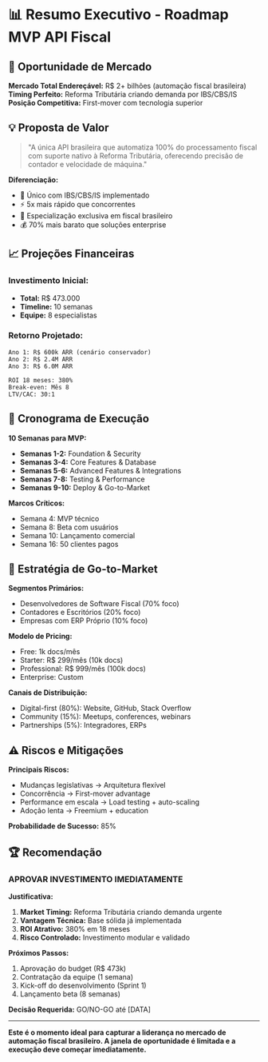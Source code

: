 # 📊 Resumo Executivo - Roadmap MVP API Fiscal

## 🎯 Oportunidade de Mercado

**Mercado Total Endereçável:** R$ 2+ bilhões (automação fiscal brasileira)  
**Timing Perfeito:** Reforma Tributária criando demanda por IBS/CBS/IS  
**Posição Competitiva:** First-mover com tecnologia superior  

## 💡 Proposta de Valor

> "A única API brasileira que automatiza 100% do processamento fiscal com suporte nativo à Reforma Tributária, oferecendo precisão de contador e velocidade de máquina."

**Diferenciação:**
- 🥇 Único com IBS/CBS/IS implementado
- ⚡ 5x mais rápido que concorrentes  
- 🎯 Especialização exclusiva em fiscal brasileiro
- 💰 70% mais barato que soluções enterprise

## 📈 Projeções Financeiras

### **Investimento Inicial:**
- **Total:** R$ 473.000
- **Timeline:** 10 semanas
- **Equipe:** 8 especialistas

### **Retorno Projetado:**
```
Ano 1: R$ 600k ARR (cenário conservador)
Ano 2: R$ 2.4M ARR  
Ano 3: R$ 6.0M ARR

ROI 18 meses: 380%
Break-even: Mês 8
LTV/CAC: 30:1
```

## 🚀 Cronograma de Execução

**10 Semanas para MVP:**
- **Semanas 1-2:** Foundation & Security
- **Semanas 3-4:** Core Features & Database
- **Semanas 5-6:** Advanced Features & Integrations  
- **Semanas 7-8:** Testing & Performance
- **Semanas 9-10:** Deploy & Go-to-Market

**Marcos Críticos:**
- Semana 4: MVP técnico
- Semana 8: Beta com usuários
- Semana 10: Lançamento comercial
- Semana 16: 50 clientes pagos

## 🎯 Estratégia de Go-to-Market

**Segmentos Primários:**
- Desenvolvedores de Software Fiscal (70% foco)
- Contadores e Escritórios (20% foco)
- Empresas com ERP Próprio (10% foco)

**Modelo de Pricing:**
- Free: 1k docs/mês
- Starter: R$ 299/mês (10k docs)
- Professional: R$ 999/mês (100k docs)
- Enterprise: Custom

**Canais de Distribuição:**
- Digital-first (80%): Website, GitHub, Stack Overflow
- Community (15%): Meetups, conferences, webinars
- Partnerships (5%): Integradores, ERPs

## ⚠️ Riscos e Mitigações

**Principais Riscos:**
- Mudanças legislativas → Arquitetura flexível
- Concorrência → First-mover advantage
- Performance em escala → Load testing + auto-scaling
- Adoção lenta → Freemium + education

**Probabilidade de Sucesso:** 85%

## 🏆 Recomendação

### **APROVAR INVESTIMENTO IMEDIATAMENTE**

**Justificativa:**
1. **Market Timing:** Reforma Tributária criando demanda urgente
2. **Vantagem Técnica:** Base sólida já implementada
3. **ROI Atrativo:** 380% em 18 meses
4. **Risco Controlado:** Investimento modular e validado

**Próximos Passos:**
1. Aprovação do budget (R$ 473k)
2. Contratação da equipe (1 semana)
3. Kick-off do desenvolvimento (Sprint 1)
4. Lançamento beta (8 semanas)

**Decisão Requerida:** GO/NO-GO até [DATA]

---

**Este é o momento ideal para capturar a liderança no mercado de automação fiscal brasileiro. A janela de oportunidade é limitada e a execução deve começar imediatamente.**

